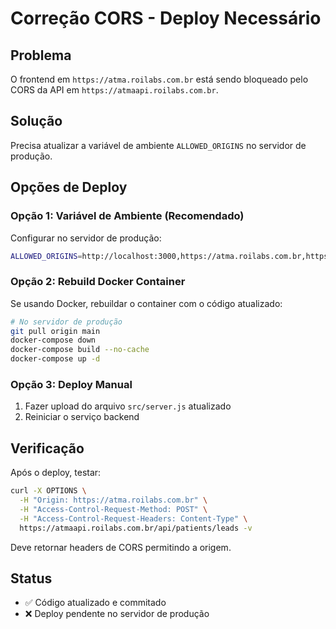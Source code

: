 # Correção CORS - Deploy Necessário

## Problema
O frontend em `https://atma.roilabs.com.br` está sendo bloqueado pelo CORS da API em `https://atmaapi.roilabs.com.br`.

## Solução
Precisa atualizar a variável de ambiente `ALLOWED_ORIGINS` no servidor de produção.

## Opções de Deploy

### Opção 1: Variável de Ambiente (Recomendado)
Configurar no servidor de produção:
```bash
ALLOWED_ORIGINS=http://localhost:3000,https://atma.roilabs.com.br,https://atmaadmin.roilabs.com.br,https://roilabs.com.br
```

### Opção 2: Rebuild Docker Container
Se usando Docker, rebuildar o container com o código atualizado:
```bash
# No servidor de produção
git pull origin main
docker-compose down
docker-compose build --no-cache
docker-compose up -d
```

### Opção 3: Deploy Manual
1. Fazer upload do arquivo `src/server.js` atualizado
2. Reiniciar o serviço backend

## Verificação
Após o deploy, testar:
```bash
curl -X OPTIONS \
  -H "Origin: https://atma.roilabs.com.br" \
  -H "Access-Control-Request-Method: POST" \
  -H "Access-Control-Request-Headers: Content-Type" \
  https://atmaapi.roilabs.com.br/api/patients/leads -v
```

Deve retornar headers de CORS permitindo a origem.

## Status
- ✅ Código atualizado e commitado
- ❌ Deploy pendente no servidor de produção